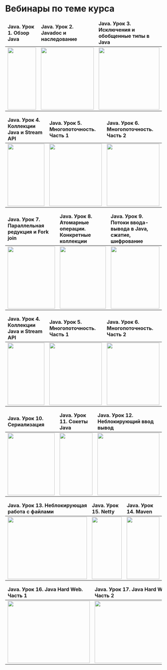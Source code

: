 # Вебинары по теме курса 

<table>
<thead>
<tr>
	<td><b>Java. Урок 1. Обзор Java</b></td>
	<td><b>Java. Урок 2. Javadoc и наследование</b></td>
	<td><b>Java. Урок 3. Исключения и обобщенные типы в Java</b></td>	
</tr>
</thead>
	<tr>
	<td>
	<a href="https://www.youtube.com/watch?v=Jo89mqKRR5s&t=1260s&index=1&list=PLQwXjjTVqyUHMapmff5_-_oV3Vez_lRAf" target="_blank">
		<img src="http://img.youtube.com/vi/Jo89mqKRR5s/0.jpg" width="100%" height="200" border="0" />
	</a>
	</td>
	<td>
	<a href="https://www.youtube.com/watch?v=iMbRLH_sx9w&index=2&list=PLQwXjjTVqyUHMapmff5_-_oV3Vez_lRAf" target="_blank">
		<img src="http://img.youtube.com/vi/iMbRLH_sx9w/0.jpg" width="100%" height="200" border="0" />
	</a>
	</td>
	<td>
	<a href="https://www.youtube.com/watch?v=fH6G8KrjElk&index=3&list=PLQwXjjTVqyUHMapmff5_-_oV3Vez_lRAf" target="_blank">
		<img src="http://img.youtube.com/vi/fH6G8KrjElk/0.jpg" width="100%" height="200" border="0" />
	</a>
	</td>
	</tr>
</table>

<table>
<thead>
<tr>
	<td><b>Java. Урок 4. Коллекции Java и Stream API</b></td>
	<td><b>Java. Урок 5. Многопоточность. Часть 1</b></td>
	<td><b>Java. Урок 6. Многопоточность. Часть 2</b></td>	
</tr>
</thead>
	<tr>
	<td>
	<a href="https://www.youtube.com/watch?v=w0WYje4HIs8&index=4&list=PLQwXjjTVqyUHMapmff5_-_oV3Vez_lRAf" target="_blank">
		<img src="http://img.youtube.com/vi/w0WYje4HIs8/0.jpg" width="100%" height="200" border="0" />
	</a>
	</td>
	<td>
	<a href="https://www.youtube.com/watch?v=wxFokJiOCu0&index=5&list=PLQwXjjTVqyUHMapmff5_-_oV3Vez_lRAf" target="_blank">
		<img src="http://img.youtube.com/vi/wxFokJiOCu0/0.jpg" width="100%" height="200" border="0" />
	</a>
	</td>
	<td>
	<a href="https://www.youtube.com/watch?v=Byu11ALeI9A&index=6&list=PLQwXjjTVqyUHMapmff5_-_oV3Vez_lRAf" target="_blank">
		<img src="http://img.youtube.com/vi/Byu11ALeI9A/0.jpg" width="100%" height="200" border="0" />
	</a>
	</td>
	</tr>
</table>

<table>
<thead>
<tr>
	<td><b>Java. Урок 7. Параллельная редукция и Fork join</b></td>
	<td><b>Java. Урок 8. Атомарные операции. Конкретные коллекции</b></td>
	<td><b>Java. Урок 9. Потоки ввода-вывода в Java, сжатие, шифрование</b></td>	
</tr>
</thead>
	<tr>
	<td>
	<a href="https://www.youtube.com/watch?v=if2Uqm-zenA&index=7&list=PLQwXjjTVqyUHMapmff5_-_oV3Vez_lRAf" target="_blank">
		<img src="http://img.youtube.com/vi/if2Uqm-zenA/0.jpg" width="100%" height="200" border="0" />
	</a>
	</td>
	<td>
	<a href="https://www.youtube.com/watch?v=lz7sLbZAMs8&index=8&list=PLQwXjjTVqyUHMapmff5_-_oV3Vez_lRAf" target="_blank">
		<img src="http://img.youtube.com/vi/lz7sLbZAMs8/0.jpg" width="100%" height="200" border="0" />
	</a>
	</td>
	<td>
	<a href="https://www.youtube.com/watch?v=L08WMqOSNqI&index=9&list=PLQwXjjTVqyUHMapmff5_-_oV3Vez_lRAf" target="_blank">
		<img src="http://img.youtube.com/vi/L08WMqOSNqI/0.jpg" width="100%" height="200" border="0" />
	</a>
	</td>
	</tr>
</table>

<table>
<thead>
<tr>
	<td><b>Java. Урок 4. Коллекции Java и Stream API</b></td>
	<td><b>Java. Урок 5. Многопоточность. Часть 1</b></td>
	<td><b>Java. Урок 6. Многопоточность. Часть 2</b></td>	
</tr>
</thead>
	<tr>
	<td>
	<a href="https://www.youtube.com/watch?v=w0WYje4HIs8&index=4&list=PLQwXjjTVqyUHMapmff5_-_oV3Vez_lRAf" target="_blank">
		<img src="http://img.youtube.com/vi/w0WYje4HIs8/0.jpg" width="100%" height="200" border="0" />
	</a>
	</td>
	<td>
	<a href="https://www.youtube.com/watch?v=wxFokJiOCu0&index=5&list=PLQwXjjTVqyUHMapmff5_-_oV3Vez_lRAf" target="_blank">
		<img src="http://img.youtube.com/vi/wxFokJiOCu0/0.jpg" width="100%" height="200" border="0" />
	</a>
	</td>
	<td>
	<a href="https://www.youtube.com/watch?v=Byu11ALeI9A&index=6&list=PLQwXjjTVqyUHMapmff5_-_oV3Vez_lRAf" target="_blank">
		<img src="http://img.youtube.com/vi/Byu11ALeI9A/0.jpg" width="100%" height="200" border="0" />
	</a>
	</td>
	</tr>
</table>

<table>
<thead>
<tr>
	<td><b>Java. Урок 10. Сериализация</b></td>
	<td><b>Java. Урок 11. Сокеты Java</b></td>
	<td><b>Java. Урок 12. Неблокирующий ввод вывод</b></td>	
</tr>
</thead>
	<tr>
	<td>
	<a href="https://www.youtube.com/watch?v=rid1XgKpPZU&index=10&list=PLQwXjjTVqyUHMapmff5_-_oV3Vez_lRAf" target="_blank">
		<img src="http://img.youtube.com/vi/rid1XgKpPZU/0.jpg" width="100%" height="200" border="0" />
	</a>
	</td>
	<td>
	<a href="https://www.youtube.com/watch?v=K5xySU6wFQc&index=11&list=PLQwXjjTVqyUHMapmff5_-_oV3Vez_lRAf" target="_blank">
		<img src="http://img.youtube.com/vi/K5xySU6wFQc/0.jpg" width="100%" height="200" border="0" />
	</a>
	</td>
	<td>
	<a href="https://www.youtube.com/watch?v=MmglDhfRlsw&index=12&list=PLQwXjjTVqyUHMapmff5_-_oV3Vez_lRAf" target="_blank">
		<img src="http://img.youtube.com/vi/MmglDhfRlsw/0.jpg" width="100%" height="200" border="0" />
	</a>
	</td>
	</tr>
</table>

<table>
<thead>
<tr>
	<td><b>Java. Урок 13. Неблокирующая работа с файлами</b></td>
	<td><b>Java. Урок 15. Netty</b></td>
	<td><b>Java. Урок 14. Maven</b></td>	
</tr>
</thead>
	<tr>
	<td>
	<a href="https://www.youtube.com/watch?v=soiglV9o2Rg&index=13&list=PLQwXjjTVqyUHMapmff5_-_oV3Vez_lRAf" target="_blank">
		<img src="http://img.youtube.com/vi/soiglV9o2Rg/0.jpg" width="100%" height="200" border="0" />
	</a>
	</td>
	<td>
	<a href="https://www.youtube.com/watch?v=OEXBkpGkOEI&index=14&list=PLQwXjjTVqyUHMapmff5_-_oV3Vez_lRAf" target="_blank">
		<img src="http://img.youtube.com/vi/OEXBkpGkOEI/0.jpg" width="100%" height="200" border="0" />
	</a>
	</td>
	<td>
	<a href="https://www.youtube.com/watch?v=Q2_9WPz3WEo&index=15&list=PLQwXjjTVqyUHMapmff5_-_oV3Vez_lRAf" target="_blank">
		<img src="http://img.youtube.com/vi/Q2_9WPz3WEo/0.jpg" width="100%" height="200" border="0" />
	</a>
	</td>
	</tr>
</table>


<table>
<thead>
<tr>
	<td><b>Java. Урок 16. Java Hard Web. Часть 1</b></td>
	<td><b>Java. Урок 17. Java Hard Web. Часть 2</b></td>
</tr>
</thead>
	<tr>
	<td>
	<a href="https://www.youtube.com/watch?v=b1unoHhaamk&index=16&list=PLQwXjjTVqyUHMapmff5_-_oV3Vez_lRAf" target="_blank">
		<img src="http://img.youtube.com/vi/b1unoHhaamk/0.jpg" width="264" height="200" border="0" />
	</a>
	</td>
	<td>
	<a href="https://www.youtube.com/watch?v=2VmMh6Xaqts&index=17&list=PLQwXjjTVqyUHMapmff5_-_oV3Vez_lRAf" target="_blank">
		<img src="http://img.youtube.com/vi/OEXBkpGkOEI/0.jpg" width="264" height="200" border="0" />
	</a>
	</td>
</table>
